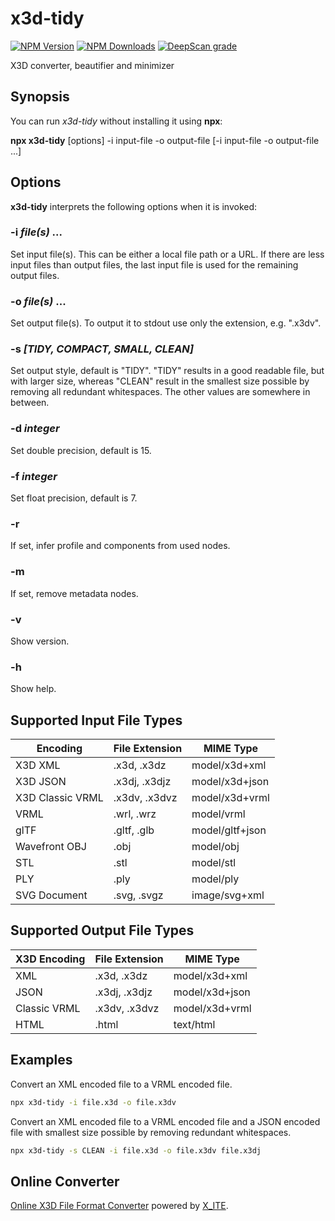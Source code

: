 # x3d-tidy

[![NPM Version](https://img.shields.io/npm/v/x3d-tidy)](https://www.npmjs.com/package/x3d-tidy)
[![NPM Downloads](https://img.shields.io/npm/dm/x3d-tidy)](https://npmtrends.com/x3d-tidy)
[![DeepScan grade](https://deepscan.io/api/teams/23540/projects/26815/branches/855448/badge/grade.svg)](https://deepscan.io/dashboard#view=project&tid=23540&pid=26815&bid=855448)

X3D converter, beautifier and minimizer

## Synopsis

You can run *x3d-tidy* without installing it using **npx**:

**npx x3d-tidy** \[options\] -i input-file -o output-file [-i input-file -o output-file ...]

## Options

**x3d-tidy** interprets the following options when it is invoked:

### -i *file(s)* ...

Set input file(s). This can be either a local file path or a URL. If there are less input files than output files, the last input file is used for the remaining output files.

### -o *file(s)* ...

Set output file(s). To output it to stdout use only the extension, e.g. ".x3dv".

### -s *[**TIDY**, COMPACT, SMALL, CLEAN]*

Set output style, default is "TIDY". "TIDY" results in a good readable file, but with larger size, whereas "CLEAN" result in the smallest size possible by removing all redundant whitespaces. The other values are somewhere in between.

### -d *integer*

Set double precision, default is 15.

### -f *integer*

Set float precision, default is 7.

### -r

If set, infer profile and components from used nodes.

### -m

If set, remove metadata nodes.

### -v

Show version.

### -h

Show help.

## Supported Input File Types

| Encoding         | File Extension | MIME Type       |
|------------------|----------------|-----------------|
| X3D XML          | .x3d, .x3dz    | model/x3d+xml   |
| X3D JSON         | .x3dj, .x3djz  | model/x3d+json  |
| X3D Classic VRML | .x3dv, .x3dvz  | model/x3d+vrml  |
| VRML             | .wrl, .wrz     | model/vrml      |
| glTF             | .gltf, .glb    | model/gltf+json |
| Wavefront OBJ    | .obj           | model/obj       |
| STL              | .stl           | model/stl       |
| PLY              | .ply           | model/ply       |
| SVG Document     | .svg, .svgz    | image/svg+xml   |

## Supported Output File Types

| X3D Encoding | File Extension | MIME Type      |
|--------------|----------------|----------------|
| XML          | .x3d, .x3dz    | model/x3d+xml  |
| JSON         | .x3dj, .x3djz  | model/x3d+json |
| Classic VRML | .x3dv, .x3dvz  | model/x3d+vrml |
| HTML         | .html          | text/html      |

## Examples

Convert an XML encoded file to a VRML encoded file.

```sh
npx x3d-tidy -i file.x3d -o file.x3dv
```

Convert an XML encoded file to a VRML encoded file and a JSON encoded file with smallest size possible by removing redundant whitespaces.

```sh
npx x3d-tidy -s CLEAN -i file.x3d -o file.x3dv file.x3dj
```

## Online Converter

[Online X3D File Format Converter](https://create3000.github.io/x_ite/laboratory/x3d-file-converter) powered by [X_ITE](https://create3000.github.io/x_ite/).
